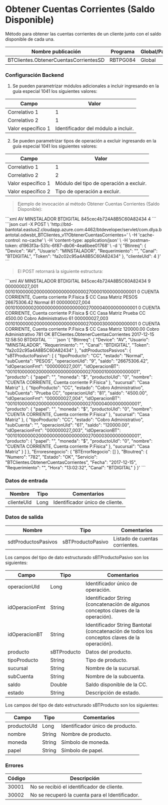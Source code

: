 # Obtener Cuentas Corrientes (Saldo Disponible) 

Método para obtener las cuentas corrientes de un cliente junto con el saldo disponible de cada una. 

Nombre publicación | Programa | Global/País 
--------- | ----------- | ----------- 
BTClientes.ObtenerCuentasCorrientesSD | RBTPG084 | Global 

### Configuración Backend 

1) Se pueden parametrizar módulos adicionales a incluir ingresando en la guía especial 1041 los siguientes valores: 

Campo | Valor 
--------- | -----------  
Correlativo 1 | 1 
Correlativo 2 | 1 
Valor específico 1 | Identificador del módulo a incluir. 

2) Se pueden parametrizar tipos de operación a excluir ingresando en la guía especial 1041 los siguientes valores: 

Campo | Valor 
--------- | -----------  
Correlativo 1 | 1 
Correlativo 2 | 2 
Valor específico 1 | Módulo del tipo de operación a excluir. 
Valor específico 2 | Tipo de operación a excluir. 

> Ejemplo de invocación al método Obtener Cuentas Corrientes (Saldo Disponible): 

<code-group> 
<code-block title="XML" active> 
```xml 
<soapenv:Envelope xmlns:soapenv="http://schemas.xmlsoap.org/soap/envelope/" xmlns:bts="http://uy.com.dlya.bantotal/BTSOA/"> 
   <soapenv:Header/> 
   <soapenv:Body> 
      <bts:BTClientes.ObtenerCuentasCorrientes> 
         <bts:Btinreq> 
            <bts:Device>AV</bts:Device> 
            <bts:Usuario>MINSTALADOR</bts:Usuario> 
            <bts:Requerimiento></bts:Requerimiento> 
            <bts:Canal>BTDIGITAL</bts:Canal> 
            <bts:Token>845cec4b724A8B5C60A82434</bts:Token> 
         </bts:Btinreq> 
         <bts:clienteUId>4</bts:clienteUId> 
      </bts:BTClientes.ObtenerCuentasCorrientes> 
   </soapenv:Body> 
</soapenv:Envelope> 
``` 
</code-block> 

<code-block title="JSON"> 
```json 
curl -X POST \ 
  'http://btd-bantotal.eastus2.cloudapp.azure.com:4462/btdeveloper/servlet/com.dlya.bantotal.odwsbt_BTClientes_v1?ObtenerCuentasCorrientes=' \ 
  -H 'cache-control: no-cache' \ 
  -H 'content-type: application/json' \ 
  -H 'postman-token: d1963f3a-531c-6f87-db06-4ea6bee01768' \ 
  -d '{ 
	"Btinreq": { 
		"Device": "AV", 
		"Usuario": "MINSTALADOR", 
		"Requerimiento": "", 
		"Canal": "BTDIGITAL", 
		"Token": "fa2c02c95a4A8B5C60A82434" 
	}, 
    "clienteUId": 4 
}' 
``` 
</code-block> 
</code-group> 

> El POST retornará la siguiente estructura: 

<code-group> 
<code-block title="XML" active> 
```xml 
<SOAP-ENV:Envelope xmlns:SOAP-ENV="http://schemas.xmlsoap.org/soap/envelope/" xmlns:xsd="http://www.w3.org/2001/XMLSchema" xmlns:SOAP-ENC="http://schemas.xmlsoap.org/soap/encoding/" xmlns:xsi="http://www.w3.org/2001/XMLSchema-instance"> 
   <SOAP-ENV:Body> 
      <BTClientes.ObtenerCuentasCorrientesResponse xmlns="http://uy.com.dlya.bantotal/BTSOA/"> 
         <Btinreq> 
            <Device>AV</Device> 
            <Usuario>MINSTALADOR</Usuario> 
            <Requerimiento/> 
            <Canal>BTDIGITAL</Canal> 
            <Token>845cec4b724A8B5C60A82434</Token> 
         </Btinreq> 
         <sdtProductosPasivos> 
            <sBTProductoPasivo> 
               <operacionUId>9</operacionUId> 
               <idOperacionFmt>000000027_001</idOperacionFmt> 
               <idOperacionBT>0010100000020000000000000000002700001000000000001</idOperacionBT> 
               <producto> 
                  <productoUId>0</productoUId> 
                  <nombre>CUENTA CORRIENTE, Cuenta corriente P.Física</nombre> 
                  <moneda>$</moneda> 
                  <papel/> 
               </producto> 
               <tipoProducto>CC</tipoProducto> 
               <sucursal>Casa Matriz</sucursal> 
               <subCuenta>PESOS</subCuenta> 
               <saldo>26675306.42</saldo> 
               <estado>Normal</estado> 
            </sBTProductoPasivo> 
            <sBTProductoPasivo> 
               <operacionUId>81</operacionUId> 
               <idOperacionFmt>000000027_004</idOperacionFmt> 
               <idOperacionBT>0010100000020000000000000000002700004000000000001</idOperacionBT> 
               <producto> 
                  <productoUId>0</productoUId> 
                  <nombre>CUENTA CORRIENTE, Cuenta corriente P.Física</nombre> 
                  <moneda>$</moneda> 
                  <papel/> 
               </producto> 
               <tipoProducto>CC</tipoProducto> 
               <sucursal>Casa Matriz</sucursal> 
               <subCuenta>Prueba CC</subCuenta> 
               <saldo>4500.00</saldo> 
               <estado>Cobro Administrativo</estado> 
            </sBTProductoPasivo> 
            <sBTProductoPasivo> 
               <operacionUId>61</operacionUId> 
               <idOperacionFmt>000000027_003</idOperacionFmt> 
               <idOperacionBT>0010100000020000000000000000002700003000000000001</idOperacionBT> 
               <producto> 
                  <productoUId>0</productoUId> 
                  <nombre>CUENTA CORRIENTE, Cuenta corriente P.Física</nombre> 
                  <moneda>$</moneda> 
                  <papel/> 
               </producto> 
               <tipoProducto>CC</tipoProducto> 
               <sucursal>Casa Matriz</sucursal> 
               <subCuenta/> 
               <saldo>120000.00</saldo> 
               <estado>Cobro Administrativo</estado> 
            </sBTProductoPasivo> 
         </sdtProductosPasivos> 
         <Erroresnegocio></Erroresnegocio> 
         <Btoutreq> 
            <Numero>781</Numero> 
            <Estado>OK</Estado> 
            <Servicio>BTClientes.ObtenerCuentasCorrientes</Servicio> 
            <Fecha>2017-12-15</Fecha> 
            <Requerimiento/> 
            <Hora>12:58:50</Hora> 
            <Canal>BTDIGITAL</Canal> 
         </Btoutreq> 
      </BTClientes.ObtenerCuentasCorrientesSDResponse> 
   </SOAP-ENV:Body> 
</SOAP-ENV:Envelope> 
``` 
</code-block> 

<code-block title="JSON"> 
```json 
'{ 
	"Btinreq": { 
		"Device": "AV", 
		"Usuario": "MINSTALADOR", 
		"Requerimiento": "", 
		"Canal": "BTDIGITAL", 
		"Token": "fa2c02c95a4A8B5C60A82434" 
	}, 
    "sdtProductosPasivos": { 
        "sBTProductoPasivo": [ 
            { 
                "tipoProducto": "CC", 
                "estado": "Normal", 
                "subCuenta": "PESOS", 
                "operacionUId": "9", 
                "saldo": "26675306.42", 
                "idOperacionFmt": "000000027_001", 
                "idOperacionBT": "0010100000020000000000000000002700001000000000001", 
                "producto": { 
                    "papel": "", 
                    "moneda": "$", 
                    "productoUId": "0", 
                    "nombre": "CUENTA CORRIENTE, Cuenta corriente P.Física" 
                }, 
                "sucursal": "Casa Matriz" 
            }, 
            { 
                "tipoProducto": "CC", 
                "estado": "Cobro Administrativo", 
                "subCuenta": "Prueba CC", 
                "operacionUId": "81", 
                "saldo": "4500.00", 
                "idOperacionFmt": "000000027_004", 
                "idOperacionBT": "0010100000020000000000000000002700004000000000001", 
                "producto": { 
                    "papel": "", 
                    "moneda": "$", 
                    "productoUId": "0", 
                    "nombre": "CUENTA CORRIENTE, Cuenta corriente P.Física" 
                }, 
                "sucursal": "Casa Matriz" 
            }, 
            { 
                "tipoProducto": "CC", 
                "estado": "Cobro Administrativo", 
                "subCuenta": "", 
                "operacionUId": "61", 
                "saldo": "120000.00", 
                "idOperacionFmt": "000000027_003", 
                "idOperacionBT": "0010100000020000000000000000002700003000000000001", 
                "producto": { 
                    "papel": "", 
                    "moneda": "$", 
                    "productoUId": "0", 
                    "nombre": "CUENTA CORRIENTE, Cuenta corriente P.Física" 
                }, 
                "sucursal": "Casa Matriz" 
            } 
        ] 
    }, 
    "Erroresnegocio": { 
        "BTErrorNegocio": [] 
    }, 
    "Btoutreq": { 
        "Numero": "782", 
        "Estado": "OK", 
        "Servicio": "BTClientes.ObtenerCuentasCorrientes", 
        "Fecha": "2017-12-15", 
        "Requerimiento": "", 
        "Hora": "13:02:32", 
        "Canal": "BTDIGITAL" 
    } 
}' 
``` 
</code-block> 
</code-group> 

### Datos de entrada 

Nombre | Tipo | Comentarios 
--------- | ----------- | ----------- 
clienteUId | Long | Identificador único de cliente. 

### Datos de salida 

Nombre | Tipo | Comentarios 
--------- | ----------- | ----------- 
sdtProductosPasivos | sBTProductoPasivo | Listado de cuentas corrientes. 

Los campos del tipo de dato estructurado sBTProductoPasivo son los siguientes: 

Campo | Tipo | Comentarios 
--------- | ----------- | ----------- 
operacionUId | Long | Identificador único de operación. 
idOperacionFmt | String | Identificador String (concatenación de algunos conceptos claves de la operación). 
idOperacionBT | String | Identificador String Bantotal (concatenación de todos los conceptos claves de la operación). 
producto | sBTProducto | Datos del producto. 
tipoProducto | String | Tipo de producto. 
sucursal | String | Nombre de la sucursal. 
subCuenta | String | Nombre de la subcuenta. 
saldo | Double | Saldo disponible de la CC. 
estado | String | Descripción de estado. 

Los campos del tipo de dato estructurado sBTProducto son los siguientes: 

Campo | Tipo | Comentarios 
--------- | ----------- | ----------- 
productoUId | Long | Identificador único de producto. 
nombre | String | Nombre de producto. 
moneda | String | Símbolo de moneda. 
papel | String | Símbolo de papel. 

### Errores 

Código | Descripción 
--------- | ----------- 
30001 | No se recibió el identificador de cliente. 
30002 | No se recuperó la cuenta para el Identificador. 

 
